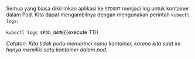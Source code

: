 Semua yang biasa dikirimkan aplikasi ke `STDOUT` menjadi log untuk kontainer dalam Pod. Kita dapat mengambilnya dengan mengunakan perintah `kubectl logs`:

`kubectl logs $POD_NAME`{{execute T1}}

*Catatan: Kita tidak perlu memerinci nama kontainer, karena kita saat ini hanya memiliki satu kontainer dalam _pod_.*
